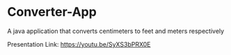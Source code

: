 # Converter-App
A java application that converts centimeters to feet and meters respectively

Presentation Link: https://youtu.be/SyXS3bPRX0E

